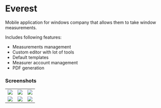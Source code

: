 # Everest

Mobile application for windows company that allows them to take window measurements.  

Includes following features:
* Measurements management
* Custom editor with lot of tools
* Default templates
* Measurer account management
* PDF generation


### Screenshots

<table>
  <tbody>
    <tr>
      <td>
        <image src="https://github.com/user-attachments/assets/0622387f-5487-4534-9f03-3e264835a005" />
      </td>
      <td>
        <image src="https://github.com/user-attachments/assets/c8ab235f-b444-476a-a75b-ff4f162a9310" />
      </td>
      <td>
        <image src="https://github.com/user-attachments/assets/d5db7ec8-8ba6-410f-956d-0a84308325a6" />
      </td>
    </tr>
    <tr>
      <td>
        <image src="https://github.com/user-attachments/assets/bf9a14c7-f462-4df0-ae87-8dacb8100695" />
      </td>
      <td>
        <image src="https://github.com/user-attachments/assets/a48421ee-a6c6-4ca5-8d80-9e2c2dfcac26" />
      </td>
      <td>
        <image src="https://github.com/user-attachments/assets/d73b5029-be7f-419f-839e-5a5771729bef" />
      </td>
    </tr>
  </tbody>
</table>




